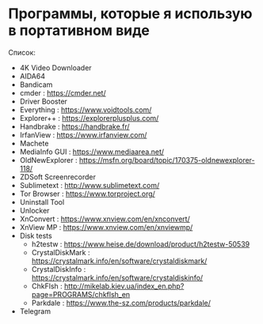 # Программы, которые я использую в портативном виде

Список:

* 4K Video Downloader
* AIDA64
* Bandicam
* cmder : <https://cmder.net/>
* Driver Booster
* Everything : <https://www.voidtools.com/>
* Explorer++ : <https://explorerplusplus.com/>
* Handbrake : <https://handbrake.fr/>
* IrfanView : <https://www.irfanview.com/>
* Machete
* MediaInfo GUI : <https://www.mediaarea.net/>
* OldNewExplorer : <https://msfn.org/board/topic/170375-oldnewexplorer-118/>
* ZDSoft Screenrecorder
* Sublimetext : <http://www.sublimetext.com/>
* Tor Browser : <https://www.torproject.org/>
* Uninstall Tool
* Unlocker
* XnConvert : <https://www.xnview.com/en/xnconvert/>
* XnView MP : <https://www.xnview.com/en/xnviewmp/>
* Disk tests
  * h2testw : <https://www.heise.de/download/product/h2testw-50539>
  * CrystalDiskMark : <https://crystalmark.info/en/software/crystaldiskmark/>
  * CrystalDiskInfo : <https://crystalmark.info/en/software/crystaldiskinfo/>
  * ChkFlsh : <http://mikelab.kiev.ua/index_en.php?page=PROGRAMS/chkflsh_en>
  * Parkdale : <https://www.the-sz.com/products/parkdale/>
* Telegram
